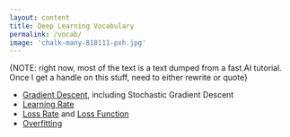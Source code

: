 ```yaml
---
layout: content
title: Deep Learning Vocabulary
permalink: /vocab/
image: 'chalk-many-818111-pxh.jpg'
---
```

{NOTE: right now, most of the text is a text dumped from a fast.AI tutorial. Once I get a handle on this stuff, need to either rewrite or quote}   


- [Gradient Descent](../pages/vocab/gradient-descent.html), including Stochastic Gradient Descent
- [Learning Rate](../pages/vocab/learning-rate.html)
- [Loss Rate](../pages/vocab/loss.html) and [Loss Function](../pages/vocab/loss.html)
- [Overfitting](../pages/vocab/overfitting.html)
